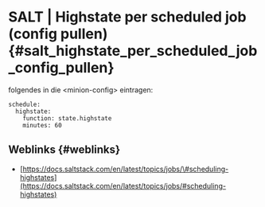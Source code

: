 # SALT \| Highstate per scheduled job \(config pullen\) {#salt_highstate_per_scheduled_job_config_pullen}

folgendes in die &lt;minion-config&gt; eintragen:

```
schedule:
  highstate:
    function: state.highstate
    minutes: 60
```

## Weblinks {#weblinks}

* [https://docs.saltstack.com/en/latest/topics/jobs/\#scheduling-highstates](https://docs.saltstack.com/en/latest/topics/jobs/#scheduling-highstates)



